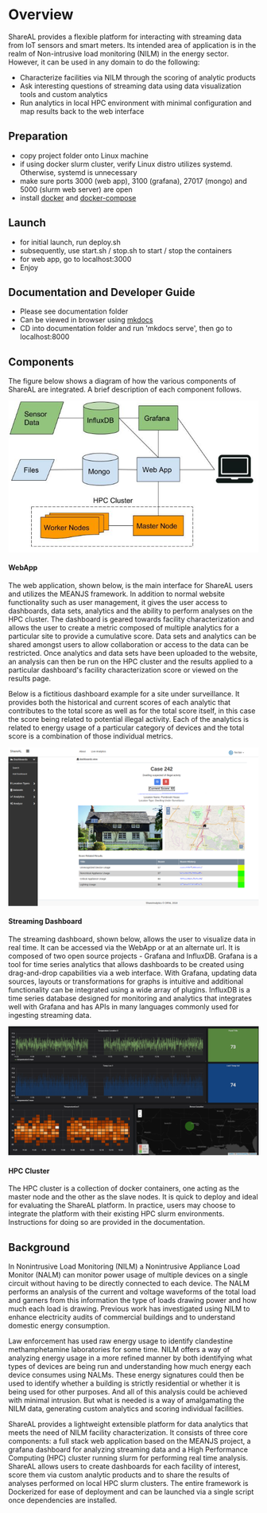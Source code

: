 # Overview

ShareAL provides a flexible platform for interacting with streaming data from IoT sensors and smart meters. Its intended area of
application is in the realm of Non-intrusive load monitoring (NILM) in the energy sector. However, it can be used in any domain
to do the following:

- Characterize facilities via NILM through the scoring of analytic products
- Ask interesting questions of streaming data using data visualization tools and custom analytics
- Run analytics in local HPC environment with minimal configuration and map results back to the web interface 

## Preparation

* copy project folder onto Linux machine
* if using docker slurm cluster, verify Linux distro utilizes systemd. Otherwise, systemd is unnecessary
* make sure ports 3000 (web app), 3100 (grafana), 27017 (mongo) and 5000 (slurm web server) are open
* install [docker](https://docs.docker.com/install/) and [docker-compose](https://docs.docker.com/compose/install/)

## Launch

* for initial launch, run deploy.sh
* subsequently, use start.sh / stop.sh to start / stop the containers
* for web app, go to localhost:3000
* Enjoy

## Documentation and Developer Guide

* Please see documentation folder
* Can be viewed in browser using [mkdocs](https://www.mkdocs.org/)
* CD into documentation folder and run 'mkdocs serve', then go to localhost:8000

## Components

The figure below shows a diagram of how the various components of ShareAL are integrated. A brief description of each component follows. 

![System Diagram](images/SystemDiagram.jpg "System Diagram")

#### WebApp

The web application, shown below, is the main interface for ShareAL users and utilizes the MEANJS framework. In addition to normal website functionality such as user management, it gives the user access to dashboards, data sets, analytics and the ability to perform analyses on the HPC cluster. The dashboard is geared towards facility characterization and allows the user to create a metric composed of multiple analytics for a particular site to provide a cumulative score. Data sets and analytics can be shared amongst users to allow collaboration or access to the data can be restricted. Once analytics and data sets have been uploaded to the website, an analysis can then be run on the HPC cluster and the results applied to a particular dashboard's facility characterization score or viewed on the results page. 

Below is a fictitious dashboard example for a site under surveillance. It provides both the historical and current scores of each analytic that contributes to the total score as well as for the total score itself, in this case the score being related to potential illegal activity. Each of the analytics is related to energy usage of a particular category of devices and the total score is a combination of those individual metrics. 

![Fictitious Dashboard Page](images/webapp.png "Fictitious Dashboard Page")

#### Streaming Dashboard

The streaming dashboard, shown below, allows the user to visualize data in real time. It can be accessed via the WebApp or at an alternate url. It is composed of two open source projects - Grafana and InfluxDB. Grafana is a tool for time series analytics that allows dashboards to be created using drag-and-drop capabilities via a web interface. With Grafana, updating data sources, layouts or transformations for graphs is intuitive and additional functionality can be integrated using a wide array of plugins. InfluxDB is a time series database designed for monitoring and analytics that integrates well with Grafana and has APIs in many languages commonly used for ingesting streaming data.  

![Grafana Dash](images/GrafanaDashboardExample.png "Grafana Dash")

#### HPC Cluster

The HPC cluster is a collection of docker containers, one acting as the master node and the other as the slave nodes. It is quick to deploy and ideal for evaluating the ShareAL platform. In practice, users may choose to integrate the platform with their existing HPC slurm environments. Instructions for doing so are provided in the documentation. 

## Background

In Nonintrusive Load Monitoring (NILM) a Nonintrusive Appliance Load Monitor (NALM) can monitor power usage of multiple devices on a single circuit without having to be directly connected to each device. The NALM performs an analysis of the current and voltage waveforms of the total load and garners from this information the type of loads drawing power and how much each load is drawing. Previous work has investigated using NILM to enhance electricity audits of commercial buildings and to understand domestic energy consumption. 

Law enforcement has used raw energy usage to identify clandestine methamphetamine laboratories for some time. NILM offers a way of analyzing energy usage in a more refined manner by both identifying what types of devices are being run and understanding how much energy each device consumes using NALMs. These energy signatures could then be used to identify whether a building is strictly residential or whether it is being used for other purposes. And all of this analysis could be achieved with minimal intrusion. But what is needed is a way of amalgamating the NILM data, generating custom analytics and scoring individual facilities. 

ShareAL provides a lightweight extensible platform for data analytics that meets the need of NILM facility characterization. It consists of three core components: a full stack web application based on the MEANJS project, a grafana dashboard for analyzing streaming data and a High Performance Computing (HPC) cluster running slurm for performing real time analysis. ShareAL allows users to create dashboards for each facility of interest, score them via custom analytic products and to share the results of analyses performed on local HPC slurm clusters. The entire framework is Dockerized for ease of deployment and can be launched via a single script once dependencies are installed. 


